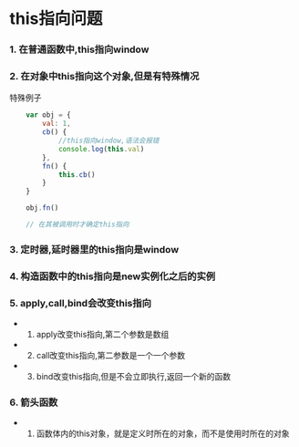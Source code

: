 # this指向问题

### 1. 在普通函数中,this指向window

### 2. 在对象中this指向这个对象,但是有特殊情况

特殊例子

```js
	var obj = {
		val: 1,
		cb() {
			//this指向window,语法会报错
			console.log(this.val)
		},
		fn() {
			this.cb()
		}
	}

	obj.fn()

	// 在其被调用时才确定this指向
```

 

### 3. 定时器,延时器里的this指向是window

### 4. 构造函数中的this指向是new实例化之后的实例

### 5. apply,call,bind会改变this指向

+ 1. apply改变this指向,第二个参数是数组

+ 2. call改变this指向,第二参数是一个一个参数

+ 3. bind改变this指向,但是不会立即执行,返回一个新的函数

### 6. 箭头函数

+ 1. 函数体内的this对象，就是定义时所在的对象，而不是使用时所在的对象


